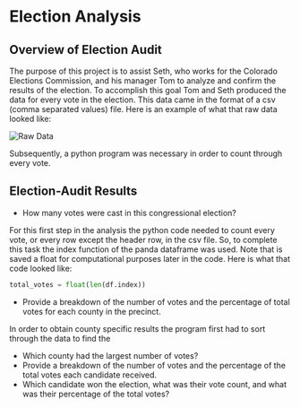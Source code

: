 # Election Analysis
## Overview of Election Audit
The purpose of this project is to assist Seth, who works for the Colorado Elections Commission, and his manager Tom to 
analyze and confirm the results of the election. To accomplish this goal Tom and Seth produced the data for every vote
in the election. This data came in the format of a csv (comma separated values) file. Here is an example of what that
raw data looked like:

![Raw Data](https://user-images.githubusercontent.com/71234992/94379654-ad020180-00e6-11eb-81b6-c4bc1416c4ef.PNG)

Subsequently, a python program was necessary in order to count through every vote. 
## Election-Audit Results
- How many votes were cast in this congressional election?

For this first step in the analysis the python code needed to count every vote, or every row except the header row, in 
the csv file. So, to complete this task the index function of the panda dataframe was used. Note that is saved a float 
for computational purposes later in the code. Here is what that code looked like:
```python
total_votes = float(len(df.index))
```

- Provide a breakdown of the number of votes and the percentage of total votes for each county in the precinct.

In order to obtain county specific results the program first had to sort through the data to find the 

- Which county had the largest number of votes?
- Provide a breakdown of the number of votes and the percentage of the total votes each candidate received.
- Which candidate won the election, what was their vote count, and what was their percentage of the total votes?